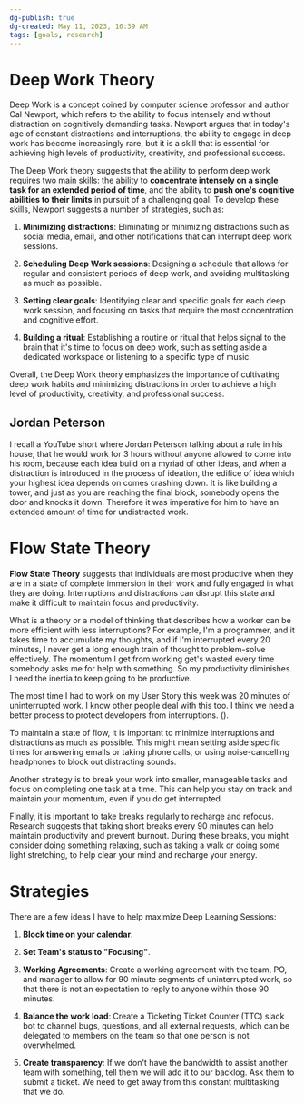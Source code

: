 ```yaml
---
dg-publish: true
dg-created: May 11, 2023, 10:39 AM
tags: [goals, research]
---
```


# Deep Work Theory

Deep Work is a concept coined by computer science professor and author Cal Newport, which refers to the ability to focus intensely and without distraction on cognitively demanding tasks. Newport argues that in today's age of constant distractions and interruptions, the ability to engage in deep work has become increasingly rare, but it is a skill that is essential for achieving high levels of productivity, creativity, and professional success.

The Deep Work theory suggests that the ability to perform deep work requires two main skills: the ability to **concentrate intensely on a single task for an extended period of time**, and the ability to **push one's cognitive abilities to their limits** in pursuit of a challenging goal. To develop these skills, Newport suggests a number of strategies, such as:

1.  **Minimizing distractions**: Eliminating or minimizing distractions such as social media, email, and other notifications that can interrupt deep work sessions.
    
2.  **Scheduling Deep Work sessions**: Designing a schedule that allows for regular and consistent periods of deep work, and avoiding multitasking as much as possible.
    
3.  **Setting clear goals**: Identifying clear and specific goals for each deep work session, and focusing on tasks that require the most concentration and cognitive effort.
    
4.  **Building a ritual**: Establishing a routine or ritual that helps signal to the brain that it's time to focus on deep work, such as setting aside a dedicated workspace or listening to a specific type of music.
    

Overall, the Deep Work theory emphasizes the importance of cultivating deep work habits and minimizing distractions in order to achieve a high level of productivity, creativity, and professional success.

## Jordan Peterson

I recall a YouTube short where Jordan Peterson talking about a rule in his house, that he would work for 3 hours without anyone allowed to come into his room, because each idea build on a myriad of other ideas, and when a distraction is introduced in the process of ideation, the edifice of idea which your highest idea depends on comes crashing down. It is like building a tower, and just as you are reaching the final block, somebody opens the door and knocks it down. Therefore it was imperative for him to have an extended amount of time for undistracted work.

# Flow State Theory

**Flow State Theory** suggests that individuals are most productive when they are in a state of complete immersion in their work and fully engaged in what they are doing. Interruptions and distractions can disrupt this state and make it difficult to maintain focus and productivity.

What is a theory or a model of thinking that describes how a worker can be more efficient with less interruptions? For example, I'm a programmer, and it takes time to accumulate my thoughts, and if I'm interrupted every 20 minutes, I never get a long enough train of thought to problem-solve effectively. The momentum I get from working get's wasted every time somebody asks me for help with something. So my productivity diminishes. I need the inertia to keep going to be productive.

The most time I had to work on my User Story this week was 20 minutes of uninterrupted work. I know other people deal with this too. I think we need a better process to protect developers from interruptions. ().

To maintain a state of flow, it is important to minimize interruptions and distractions as much as possible. This might mean setting aside specific times for answering emails or taking phone calls, or using noise-cancelling headphones to block out distracting sounds.

Another strategy is to break your work into smaller, manageable tasks and focus on completing one task at a time. This can help you stay on track and maintain your momentum, even if you do get interrupted.

Finally, it is important to take breaks regularly to recharge and refocus. Research suggests that taking short breaks every 90 minutes can help maintain productivity and prevent burnout. During these breaks, you might consider doing something relaxing, such as taking a walk or doing some light stretching, to help clear your mind and recharge your energy.

# Strategies

There are a few ideas I have to help maximize Deep Learning Sessions:

1. **Block time on your calendar**.
	
2. **Set Team's status to "Focusing"**.
	
3. **Working Agreements**: Create a working agreement with the team, PO, and manager to allow for 90 minute segments of uninterrupted work, so that there is not an expectation to reply to anyone within those 90 minutes.
	
4. **Balance the work load**: Create a Ticketing Ticket Counter (TTC) slack bot to channel bugs, questions, and all external requests, which can be delegated to members on the team so that one person is not overwhelmed.
	
5. **Create transparency**: If we don't have the bandwidth to assist another team with something, tell them we will add it to our backlog. Ask them to submit a ticket. We need to get away from this constant multitasking that we do.